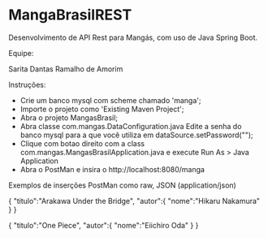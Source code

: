 # MangaBrasilREST
Desenvolvimento de API Rest para Mangás, com uso de Java Spring Boot.

Equipe: 

Sarita Dantas Ramalho de Amorim

Instruções:
- Crie um banco mysql com scheme chamado 'manga';
- Importe o projeto como 'Existing Maven Project';
- Abra o projeto MangasBrasil;
- Abra classe com.mangas.DataConfiguration.java
  Edite a senha do banco mysql para a que você utiliza em dataSource.setPassword("");
- Clique com botao direito com a class com.mangas.MangasBrasilApplication.java e execute Run As > Java Application
- Abra o PostMan e insira o http://localhost:8080/manga

Exemplos de inserções PostMan como  raw, JSON (application/json)  


{
	"titulo":"Arakawa Under the Bridge",
	"autor":{
		"nome":"Hikaru Nakamura"
	}
}

{
	"titulo":"One Piece",
	"autor":{
		"nome":"Eiichiro Oda"
	}
}

